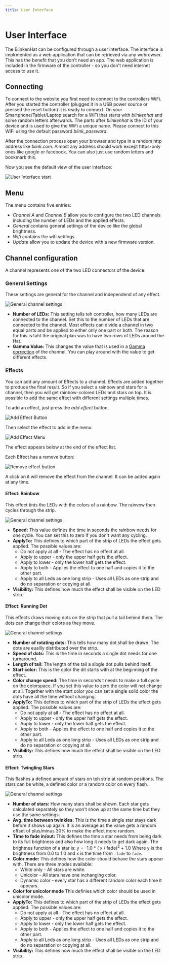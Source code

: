 ```yaml
---
title: User Interface
---
```


# User Interface

The BlinkenHat can be configured through a user interface.
The interface is implrmented as a web application that can be retrieved via any webrowser.
This has the benefit that you don't need an app.
The web application is included in the firmware of the controller - so you don't need internet access to use it.


## Connecting

To connect to the website you first need to connect to the controllers WiFi.
After you started the controller (plugged it in a USB power source or pressed the reset button) it is ready to connext.
On your Smartphone/Tablet/Laptop search for a WiFi that starts with *blinkenhat* and some random letters afterwards.
The parts after *blinkenhat* is the ID of your device and is used to give the WiFi a unique name.
Please connect to this WiFi using the default password *blink_password*.

After the connection process open your browser and type in a random http address like *blink.com*.
Almost any address should work except https-only ones like google or facebook.
You can also just use random letters and bookmark this.

Now you see the default view of the user interface:

![User Interface start](images/usage_user_interface_start.png)


## Menu

The menu contains five entries:
* *Channel A* and *Channel B* allow you to configure the two LED channels including the number of LEDs and the applied effects.
* *General* contains general settings of the device like the global brightness.
* *Wifi* contains the wifi settings.
* *Update* allow you to update the device with a new firmware version.


## Channel configuration

A channel represents one of the two LED connectors of the device.


### General Settings

These settings are general for the channel and independend of any effect.

![General channel settings](images/usage_user_interface_channel_general.png)


* **Number of LEDs:**
  This setting tells teh controller, how many LEDs are connected to the channel.
  Set this to the number of LEDs that are connected to the channel.
  Most effects can divide a channel in two equal parts and be applied to either only one part or both.
  The reason for this is taht the original plan was to have two rows of LEDs around the Hat.
* **Gamma Value:**
  This changes the value that is used in a [Gamma correction](https://en.wikipedia.org/wiki/Gamma_correction) of the channel.
  You can play around with the value to get different effects.


### Effects

You can add any amount of Effects to a channel.
Effects are added together to produce the final result.
So if you select a rainbow and stars for a channel, then you will get rainbow-colored LEDs and stars on top.
It is possible to add the same effect with different settings multiple times.

To add an effect, just press the *add effect* button: 

![Add Effect Button](images/usage_user_interface_channel_add_button.png)

Then select the effect to add in the menu: 

![Add Effect Menu](images/usage_user_interface_channel_add_menu.png)

The effect appears below at the end of the effect list.

Each Effect has a remove button: 

![Remove effect button](images/usage_user_interface_channel_remove_button.png)

A click on it will remove the effect from the channel.
It can be added again at any time.


#### Effect: Rainbow

This effect tints the LEDs with the colors of a rainbow.
The rainvow then cycles through the strip.

![General channel settings](images/usage_user_interface_channel_effect_rainbow.png)

* **Speed:**
  This value defines the time in seconds the rainbow needs for one cycle.
  You can set this to zero if you don't want any cycling.
* **ApplyTo:**
  This defines to which part of the strip of LEDs the effect gets applied.
  The possible values are:
  * Do not apply at all - The effect has no effect at all.
  * Apply to upper - only the upper half gets the effect.
  * Apply to lower - only the lower half gets the effect.
  * Apply to both - Applies the effect to one half and copies it to the other part.
  * Apply to all Leds as one long strip - Uses all LEDs as one strip and do no separation or copying at all.
* **Visibility:**
  This defines how much the effect shall be visible on the LED strip.


#### Effect: Running Dot

This effects draws moving dots on the strip that pull a tail behind them.
The dots can change their colors as they move.

![General channel settings](images/usage_user_interface_channel_effect_dot.png)

* **Number of rotating dots:**
  This tells how many dot shall be drawn. The dots are euallly distributed over the strip.
* **Speed of dots:**
  This is the time in seconds a single dot needs for one turnaround.
* **Length of tail:**
  The length of the tail a sibgle dot pulls behind itself.
* **Start color:**
  This is the color the dit starts with at the beginning of the effect.
* **Color change speed:**
  The time in seconds t needs to make a full cycle on the colorspace.
  If you set this value to zero the color will not change at all.
  Together with the start color you can set a single solid color the dots have all the time without changing.
* **ApplyTo:**
  This defines to which part of the strip of LEDs the effect gets applied.
  The possible values are:
  * Do not apply at all - The effect has no effect at all.
  * Apply to upper - only the upper half gets the effect.
  * Apply to lower - only the lower half gets the effect.
  * Apply to both - Applies the effect to one half and copies it to the other part.
  * Apply to all Leds as one long strip - Uses all LEDs as one strip and do no separation or copying at all.
* **Visibility:**
  This defines how much the effect shall be visible on the LED strip.


#### Effect: Twingling Stars

This flashes a defined amount of stars on teh strip at random positions.
The stars can be white, a defined color or a random color on every flash.

![General channel settings](images/usage_user_interface_channel_effect_twinkle.png)

* **Number of stars:**
  How many stars shall be shown.
  Each star gets calculated separately so they won't show up at the same time but they use the same settings.
* **Avg. time between twinkles:**
  This is the time a single star stays dark before it shows up again.
  It is an average as the value gets a random offset of plus/minus 30% to make the effect more random.
* **Time to fade in/out:**
  This defines the time a star needs from being dark to its full brightness and also how long it needs to get dark again.
  The brightnes function of a star is:
  y = -1.0 * ( x / fade)<sup>2</sup> + 1.0
  Where y is the brightness from 0.0 to 1.0 and x is the time from `-fade` to `fade`.
* **Color mode:**
  This defines how the color should behave the stars appear with.
  There are three modes available:
  * White only - All stars are white.
  * Unicolor - All stars have one inchanging color.
  * Dynamic color - every star has a different random color each time it appears.
* **Color for unicolor mode**
  This definies which color should be used in unicolor mode.
* **ApplyTo:**
  This defines to which part of the strip of LEDs the effect gets applied.
  The possible values are:
  * Do not apply at all - The effect has no effect at all.
  * Apply to upper - only the upper half gets the effect.
  * Apply to lower - only the lower half gets the effect.
  * Apply to both - Applies the effect to one half and copies it to the other part.
  * Apply to all Leds as one long strip - Uses all LEDs as one strip and do no separation or copying at all.
* **Visibility:**
  This defines how much the effect shall be visible on the LED strip.
